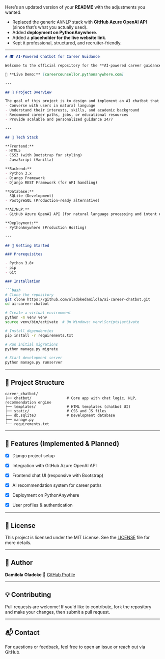 Here’s an updated version of your **README** with the adjustments you wanted:

* Replaced the generic AI/NLP stack with **GitHub Azure OpenAI API** (since that’s what you actually used).
* Added **deployment on PythonAnywhere**.
* Added a **placeholder for the live website link**.
* Kept it professional, structured, and recruiter-friendly.

---

````markdown
# 🎓 AI-Powered Chatbot for Career Guidance

Welcome to the official repository for the **AI-powered career guidance chatbot**, built with **Django** (Python) for the backend and **HTML/CSS/JavaScript** for the frontend. This project aims to democratize access to high-quality career advice using artificial intelligence, machine learning, and natural language processing (NLP).

🔗 **Live Demo:** [careercounsellor.pythonanywhere.com]

---

## 🧠 Project Overview

The goal of this project is to design and implement an AI chatbot that can:
- Converse with users in natural language
- Understand their interests, skills, and academic background
- Recommend career paths, jobs, or educational resources
- Provide scalable and personalized guidance 24/7

---

## 🔧 Tech Stack

**Frontend:**
- HTML5
- CSS3 (with Bootstrap for styling)
- JavaScript (Vanilla)

**Backend:**
- Python 3.x
- Django Framework
- Django REST Framework (for API handling)

**Database:**
- SQLite (Development)
- PostgreSQL (Production-ready alternative)

**AI/NLP:**
- GitHub Azure OpenAI API (for natural language processing and intent detection)

**Deployment:**
- PythonAnywhere (Production Hosting)

---

## 🚀 Getting Started

### Prerequisites

- Python 3.8+
- pip
- Git

### Installation

```bash
# Clone the repository
git clone https://github.com/oladokedamilola/ai-career-chatbot.git
cd ai-career-chatbot

# Create a virtual environment
python -m venv venv
source venv/bin/activate  # On Windows: venv\Scripts\activate

# Install dependencies
pip install -r requirements.txt

# Run initial migrations
python manage.py migrate

# Start development server
python manage.py runserver
````

---

## 📁 Project Structure

```
career_chatbot/
├── chatbot/                # Core app with chat logic, NLP, recommendation engine
├── templates/              # HTML templates (chatbot UI)
├── static/                 # CSS and JS files
├── db.sqlite3              # Development database
├── manage.py
└── requirements.txt
```

---

## 📌 Features (Implemented & Planned)

* [x] Django project setup
* [x] Integration with GitHub Azure OpenAI API
* [x] Frontend chat UI (responsive with Bootstrap)
* [x] AI recommendation system for career paths
* [x] Deployment on PythonAnywhere
* [x] User profiles & authentication


---

## 📜 License

This project is licensed under the MIT License. See the [LICENSE](LICENSE) file for more details.

---

## 👤 Author

**Damilola Oladoke**
🔗 [GitHub Profile](https://github.com/oladokedamilola)

---

## 💡 Contributing

Pull requests are welcome! If you'd like to contribute, fork the repository and make your changes, then submit a pull request.

---

## 📬 Contact

For questions or feedback, feel free to open an issue or reach out via GitHub.

```
